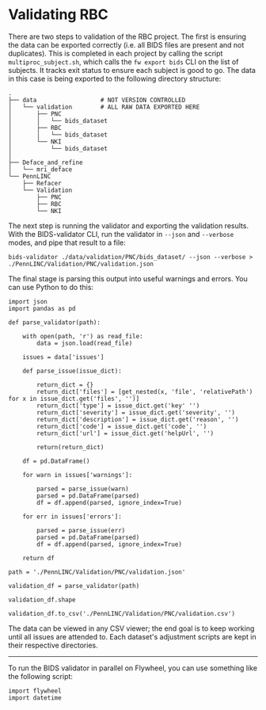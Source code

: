 # Validating RBC

There are two steps to validation of the RBC project. The first is ensuring the data can be exported correctly (i.e. all BIDS files are present and not duplicates). This is completed in each project by calling the script `multiproc_subject.sh`, which calls the `fw export bids` CLI on the list of subjects. It tracks exit status to ensure each subject is good to go. The data in this case is being exported to the following directory structure:

```
.
├── data                  # NOT VERSION CONTROLLED
│   └── validation        # ALL RAW DATA EXPORTED HERE
│       ├── PNC
│       │   └── bids_dataset
│       ├── RBC
│       │   └── bids_dataset
│       └── NKI
│           └── bids_dataset
│
├── Deface_and_refine
│   └── mri_deface
└── PennLINC
    ├── Refacer
    └── Validation
        ├── PNC
        ├── RBC
        └── NKI
```

The next step is running the validator and exporting the validation results. With the BIDS-validator CLI, run the validator in `--json` and `--verbose` modes, and pipe that result to a file:

```
bids-validator ./data/validation/PNC/bids_dataset/ --json --verbose > ./PennLINC/Validation/PNC/validation.json
```

The final stage is parsing this output into useful warnings and errors. You can use Python to do this:

```
import json
import pandas as pd

def parse_validator(path):

    with open(path, 'r') as read_file:
        data = json.load(read_file)

    issues = data['issues']

    def parse_issue(issue_dict):

        return_dict = {}
        return_dict['files'] = [get_nested(x, 'file', 'relativePath') for x in issue_dict.get('files', '')]
        return_dict['type'] = issue_dict.get('key' '')
        return_dict['severity'] = issue_dict.get('severity', '')
        return_dict['description'] = issue_dict.get('reason', '')
        return_dict['code'] = issue_dict.get('code', '')
        return_dict['url'] = issue_dict.get('helpUrl', '')

        return(return_dict)

    df = pd.DataFrame()

    for warn in issues['warnings']:

        parsed = parse_issue(warn)
        parsed = pd.DataFrame(parsed)
        df = df.append(parsed, ignore_index=True)

    for err in issues['errors']:

        parsed = parse_issue(err)
        parsed = pd.DataFrame(parsed)
        df = df.append(parsed, ignore_index=True)

    return df
    
path = './PennLINC/Validation/PNC/validation.json'

validation_df = parse_validator(path)

validation_df.shape

validation_df.to_csv('./PennLINC/Validation/PNC/validation.csv')
```

The data can be viewed in any CSV viewer; the end goal is to keep working until all issues are attended to. Each dataset's adjustment scripts are kept in their respective directories.

---

To run the BIDS validator in parallel on Flywheel, you can use something like the following script:

```
import flywheel
import datetime


```